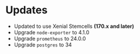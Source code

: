 # Updates

-  Updated to use Xenial Stemcells **(170.x and later)**
-  Upgrade `node-exporter` to 4.1.0
-  Upgrade `prometheus` to 24.0.0
-  Upgrade `postgres` to 34